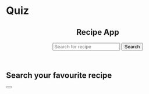 # Quiz
 <!DOCTYPE html>
<html lang="en">

<head>
    <meta charset="UTF-8">
    <meta name="viewport" content="width=device-width, initial-scale=1.0">
    <title>Recipe Fetch</title>
    <link rel="stylesheet" href="style.css">
    <link rel="stylesheet" href="https://cdnjs.cloudflare.com/ajax/libs/font-awesome/6.5.1/css/all.min.css">
</head>

<body>
    <header>
        <nav>
            <h1>Recipe App</h1>
            <form>
                <input type="text" placeholder="Search for recipe" class="search-box">
                <button type="submit" class="search-btn">Search</button>
            </form>
        </nav>
    </header>
    <main>
        <section>
            <div class="recipe-container">
                <h2>Search your favourite recipe</h2>
            </div>
            <div class="recipe-detail">
                <button type="button" class="recipe-close-btn">
                    <i class="fas fa-times"></i>
                </button>
                <div class="recipe-detail-content"></div>
            </div>
        </section>
    </main>
    <script src="index.js"></script>
</body>

</html>
